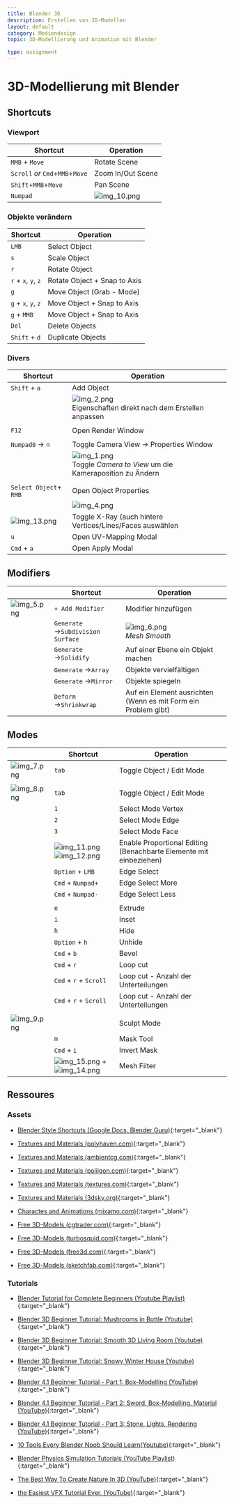 ```yaml
---
title: Blender 3D
description: Erstellen von 3D-Modellen
layout: default
category: Mediendesign
topic: 3D-Modellierung und Animation mit Blender

type: assignment
---
```


# 3D-Modellierung mit Blender
## Shortcuts

### Viewport

| Shortcut                          | Operation                     |
|-----------------------------------|-------------------------------|
| `MMB` + `Move`                    | Rotate Scene                  |
| `Scroll` _or_  `Cmd`+`MMB`+`Move` | Zoom In/Out Scene             |
| `Shift`+`MMB`+`Move`              | Pan Scene                     |
| `Numpad`                          | ![img_10.png](img/img_10.png) |



### Objekte verändern

| Shortcut            | Operation                    |
|---------------------|------------------------------|
| `LMB`               | Select Object                |
| `s`                 | Scale Object                 |
| `r`                 | Rotate Object                |
| `r` + `x`, `y`, `z` | Rotate Object + Snap to Axis |5
| `g`                 | Move Object (Grab - Mode)    |
| `g` + `x`, `y`, `z` | Move Object + Snap to Axis   |
| `g` + `MMB`         | Move Object + Snap to Axis   |
| `Del`               | Delete Objects               |
| `Shift` + `d`       | Duplicate Objects            |


### Divers

| Shortcut                      | Operation                                                                              |
|-------------------------------|----------------------------------------------------------------------------------------|
| `Shift` + `a`                 | Add Object                                                                             |
|                               | ![img_2.png](img/img_2.png) <br>Eigenschaften direkt nach dem Erstellen anpassen       |
|                               |                                                                                        |
| `F12`                         | Open Render Window                                                                     |
|                               |                                                                                        |
| `Numpad0` &rarr; `n`          | Toggle Camera View &rarr; Properties Window                                            |
|                               | ![img_1.png](img/img_1.png)<br>Toggle *Camera to View* um die Kameraposition zu Ändern |
|                               |                                                                                        |
| `Select Object`+ `RMB`        | Open Object Properties                                                                 |
|                               | ![img_4.png](img/img_4.png)                                                            |
| ![img_13.png](img/img_13.png) | Toggle X-Ray (auch hintere Vertices/Lines/Faces auswählen                              |
| `u`                           | Open UV-Mapping Modal                                                                  |
| `Cmd` + `a`                   | Open Apply Modal                                                                       |

## Modifiers

|                             | Shortcut                               | Operation                                                      |
|-----------------------------|----------------------------------------|----------------------------------------------------------------|
| ![img_5.png](img/img_5.png)     | `+ Add Modifier`                       | Modifier hinzufügen                                            |
|  | `Generate` &rarr;`Subdivision Surface` | ![img_6.png](img/img_6.png)<br>_Mesh Smooth_                       |
|  | `Generate` &rarr;`Solidify`            | Auf einer Ebene ein Objekt machen                              |
|  | `Generate` &rarr;`Array`               | Objekte vervielfältigen                                        |
|  | `Generate` &rarr;`Mirror`              | Objekte spiegeln                                               |
|  | `Deform` &rarr;`Shrinkwrap`            | Auf ein Element ausrichten (Wenn es mit Form ein Problem gibt) |


## Modes

|                         | Shortcut                                                      | Operation                                                          |
|-------------------------|---------------------------------------------------------------|--------------------------------------------------------------------|
| ![img_7.png](img/img_7.png) | `tab`                                                         | Toggle Object / Edit Mode                                          |
|                         |                                                               |                                                                    |
| ![img_8.png](img/img_8.png) | `tab`                                                         | Toggle Object / Edit Mode                                          |
|                         | `1`                                                           | Select Mode Vertex                                                 |
|                         | `2`                                                           | Select Mode Edge                                                   |
|                         | `3`                                                           | Select Mode Face                                                   |
|                         | ![img_11.png](img/img_11.png) ![img_12.png](img/img_12.png)   | Enable Proportional Editing (Benachbarte Elemente mit einbeziehen) |
|                         | `Option` + `LMB`                                              | Edge Select                                                        |
|                         | `Cmd` + `Numpad+`                                             | Edge Select More                                                   |
|                         | `Cmd` + `Numpad-`                                             | Edge Select Less                                                   |
|                         |                                                               |                                                                    |
|                         | `e`                                                           | Extrude                                                            |
|                         | `i`                                                           | Inset                                                              |
|                         | `h`                                                           | Hide                                                               |
|                         | `Option` + `h`                                                | Unhide                                                             |
|                         | `Cmd` + `b`                                                  | Bevel                                                              |
|                         | `Cmd` + `r`                                                   | Loop cut                                                           |
|                         | `Cmd` + `r` + `Scroll`                                        | Loop cut - Anzahl der Unterteilungen                               |
|                         | `Cmd` + `r` + `Scroll`                                        | Loop cut - Anzahl der Unterteilungen                               |
|                         |                                                               |                                                                    |
| ![img_9.png](img/img_9.png) |                                                               | Sculpt Mode                                                        |
|                         | `m`                                                           | Mask Tool                                                          |
|                         | `Cmd` + `i`                                                   | Invert Mask                                                        |
|                         | ![img_15.png](img/img_15.png) + ![img_14.png](img/img_14.png) | Mesh Filter                                                        |

## Ressoures

### Assets
- [Blender Style Shortcuts  (Google Docs, Blender Guru)](https://docs.google.com/document/d/1zPBgZAdftWa6WVa7UIFUqW_7EcqOYE0X743RqFuJL3o/edit?pli=1){:target="_blank"}
- [Textures and Materials (polyhaven.com)](https://polyhaven.com){:target="_blank"}
- [Textures and Materials (ambientcg.com)](https://ambientcg.com){:target="_blank"}
- [Textures and Materials (poliigon.com)](https://www.poliigon.com){:target="_blank"}
- [Textures and Materials (textures.com)](https://www.textures.com){:target="_blank"}
- [Textures and Materials (3dsky.org)](https://3dsky.org){:target="_blank"}


- [Charactes and Animations (mixamo.com)](https://www.mixamo.com/#/){:target="_blank"}
- [Free 3D-Models (cgtrader.com)](https://www.cgtrader.com/free-3d-models/blender){:target="_blank"}
- [Free 3D-Models (turbosquid.com)](https://www.turbosquid.com/Search/3D-Models/free/blend    ){:target="_blank"}
- [Free 3D-Models (free3d.com)](https://free3d.com/3d-models/blender){:target="_blank"}
- [Free 3D-Models (sketchfab.com)](https://sketchfab.com/){:target="_blank"}

### Tutorials
- [Blender Tutorial for Complete Beginners (Youtube Playlist)](https://www.youtube.com/playlist?list=PLjEaoINr3zgEPv5y--4MKpciLaoQYZB1Z){:target="_blank"}


- [Blender 3D Beginner Tutorial: Mushrooms in Bottle (Youtube)](https://www.youtube.com/watch?v=kbiMXiUz9cc){:target="_blank"}
- [Blender 3D Beginner Tutorial: Smooth 3D Living Room (Youtube)](https://www.youtube.com/watch?v=dEGJeVnWZAA){:target="_blank"}
- [Blender 3D Beginner Tutorial: Snowy Winter House (Youtube)](https://www.youtube.com/watch?v=jYXZYKRDj4g){:target="_blank"}


- [Blender 4.1 Beginner Tutorial - Part 1: Box-Modelling  (YouTube)](https://www.youtube.com/watch?v=98qKfdJRzr0){:target="_blank"}
- [Blender 4.1 Beginner Tutorial - Part 2: Sword, Box-Modelling, Material (YouTube)](https://www.youtube.com/watch?v=xr1lgLAragg){:target="_blank"}
- [Blender 4.1 Beginner Tutorial - Part 3: Stone, Lights, Rendering (YouTube)](https://www.youtube.com/watch?v=M3UKL-wLYgk){:target="_blank"}


- [10 Tools Every Blender Noob Should Learn(Youtube)](https://www.youtube.com/watch?v=KfSQh2dFCik){:target="_blank"}
- [Blender Physics Simulation Tutorials (YouTube Playlist)](https://www.youtube.com/playlist?list=PLsGl9GczcgBustxQs2JcnSb0Qxnnb7rWC){:target="_blank"}
- [The Best Way To Create Nature In 3D (YouTube)](https://www.youtube.com/watch?v=7Um3FaXJixg){:target="_blank"}

- [the Easiest VFX Tutorial Ever. (YouTube)](https://www.youtube.com/watch?v=cNbVl6LCEFI){:target="_blank"}
